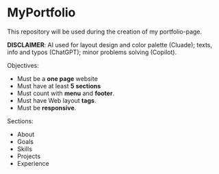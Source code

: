 # MyPortfolio

This repository will be used during the creation of my portfolio-page.

**DISCLAIMER**: AI used for layout design and color palette (Cluade); texts, info and typos (ChatGPT); minor problems solving (Copilot).

Objectives:

- Must be a **one page** website
- Must have at least **5 sections**
- Must count with **menu** and **footer**.
- Must have Web layout **tags**.
- Must be **responsive**.

Sections:

- About
- Goals
- Skills
- Projects
- Experience

